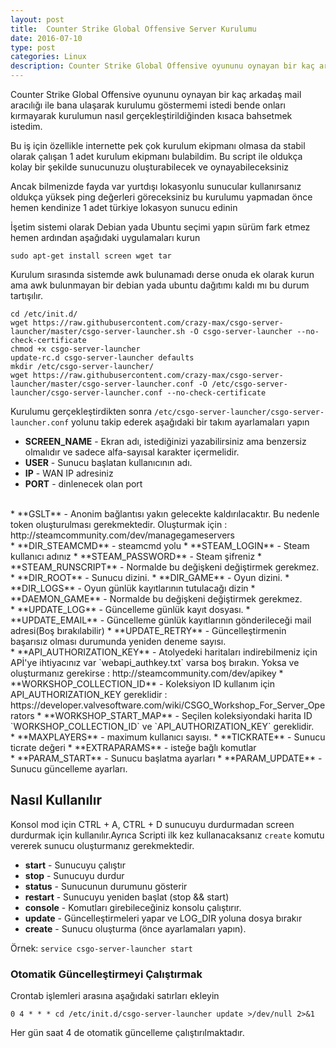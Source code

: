 ```yaml
---
layout: post
title:  Counter Strike Global Offensive Server Kurulumu
date: 2016-07-10
type: post
categories: Linux
description: Counter Strike Global Offensive oyununu oynayan bir kaç arkadaş mail aracılığı ile bana ulaşarak kurulumu göstermemi istedi 
---
```


Counter Strike Global Offensive oyununu oynayan bir kaç arkadaş mail aracılığı ile bana ulaşarak kurulumu göstermemi istedi bende onları kırmayarak kurulumun nasıl gerçekleştirildiğinden kısaca bahsetmek istedim.

Bu iş için özellikle internette pek çok kurulum ekipmanı olmasa da stabil olarak çalışan 1 adet kurulum ekipmanı bulabildim. Bu script ile oldukça kolay bir şekilde sunucunuzu oluşturabilecek ve oynayabileceksiniz

Ancak bilmenizde fayda var yurtdışı lokasyonlu sunucular kullanırsanız oldukça yüksek ping değerleri göreceksiniz bu kurulumu yapmadan önce hemen kendinize 1 adet türkiye lokasyon sunucu edinin

İşetim sistemi olarak Debian yada Ubuntu seçimi yapın sürüm fark etmez hemen ardından aşağıdaki uygulamaları kurun

```console
sudo apt-get install screen wget tar
```

Kurulum sırasında sistemde awk bulunamadı derse onuda ek olarak kurun ama awk bulunmayan bir debian yada ubuntu dağıtımı kaldı mı bu durum tartışılır.

```console
cd /etc/init.d/
wget https://raw.githubusercontent.com/crazy-max/csgo-server-launcher/master/csgo-server-launcher.sh -O csgo-server-launcher --no-check-certificate
chmod +x csgo-server-launcher
update-rc.d csgo-server-launcher defaults
mkdir /etc/csgo-server-launcher/
wget https://raw.githubusercontent.com/crazy-max/csgo-server-launcher/master/csgo-server-launcher.conf -O /etc/csgo-server-launcher/csgo-server-launcher.conf --no-check-certificate
```

Kurulumu gerçekleştirdikten sonra `/etc/csgo-server-launcher/csgo-server-launcher.conf` yolunu takip ederek aşağıdaki bir takım ayarlamaları yapın

* **SCREEN_NAME** - Ekran adı, istediğinizi yazabilirsiniz ama benzersiz olmalıdır ve sadece alfa-sayısal karakter içermelidir.
* **USER** - Sunucu başlatan kullanıcının adı.
* **IP** - WAN IP adresiniz
* **PORT** - dinlenecek olan port
<br />
* **GSLT** - Anonim bağlantısı yakın gelecekte kaldırılacaktır. Bu nedenle token oluşturulması gerekmektedir. Oluşturmak için : http://steamcommunity.com/dev/managegameservers
<br />
* **DIR_STEAMCMD** - steamcmd yolu
* **STEAM_LOGIN** - Steam kullanıcı adınız
* **STEAM_PASSWORD** - Steam şifreniz
* **STEAM_RUNSCRIPT** - Normalde bu değişkeni değiştirmek gerekmez.
<br />
* **DIR_ROOT** - Sunucu dizini.
* **DIR_GAME** - Oyun dizini.
* **DIR_LOGS** - Oyun günlük kayıtlarının tutulacağı dizin
* **DAEMON_GAME** - Normalde bu değişkeni değiştirmek gerekmez.
<br />
* **UPDATE_LOG** - Güncelleme günlük kayıt dosyası.
* **UPDATE_EMAIL** - Güncelleme günlük kayıtlarının gönderileceği mail adresi(Boş bırakılabilir)
* **UPDATE_RETRY** - Güncelleştirmenin başarısız olması durumunda yeniden deneme sayısı.
<br />
* **API_AUTHORIZATION_KEY** - Atolyedeki haritaları indirebilmeniz için APİ'ye ihtiyacınız var  `webapi_authkey.txt` varsa boş bırakın.  Yoksa ve oluşturmanız gerekirse  : http://steamcommunity.com/dev/apikey
* **WORKSHOP_COLLECTION_ID** - Koleksiyon ID kullanım için API_AUTHORIZATION_KEY gereklidir : https://developer.valvesoftware.com/wiki/CSGO_Workshop_For_Server_Operators
* **WORKSHOP_START_MAP** - Seçilen koleksiyondaki harita ID `WORKSHOP_COLLECTION_ID` ve `API_AUTHORIZATION_KEY` gereklidir.
<br />
* **MAXPLAYERS** - maximum kullanıcı sayısı.
* **TICKRATE** - Sunucu ticrate değeri
* **EXTRAPARAMS** - isteğe bağlı komutlar
<br />
* **PARAM_START** - Sunucu başlatma ayarları
* **PARAM_UPDATE** - Sunucu güncelleme ayarları.

## Nasıl Kullanılır

Konsol mod için CTRL + A, CTRL + D sunucuyu durdurmadan screen durdurmak için kullanılır.Ayrıca Scripti ilk kez kullanacaksanız `create` komutu vererek sunucu oluşturmanız gerekmektedir.


* **start** - Sunucuyu çalıştır
* **stop** - Sunucuyu durdur
* **status** - Sunucunun durumunu gösterir
* **restart** - Sunucuyu yeniden başlat (stop && start)
* **console** - Komutları girebileceğiniz konsolu çalıştırır.
* **update** - Güncelleştirmeleri yapar ve LOG_DIR yoluna dosya bırakır
* **create** - Sunucu oluşturma (önce ayarlamaları yapın).

Örnek: `service csgo-server-launcher start`

### Otomatik Güncelleştirmeyi Çalıştırmak

Crontab işlemleri arasına aşağıdaki satırları ekleyin

```console
0 4 * * * cd /etc/init.d/csgo-server-launcher update >/dev/null 2>&1
```

Her gün saat 4 de otomatik güncelleme çalıştırılmaktadır.
